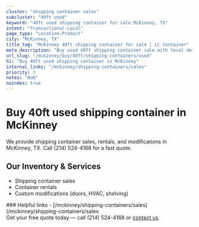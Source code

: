 ```yaml
---
cluster: "shipping container sales"
subcluster: "40ft used"
keyword: "40ft used shipping container for sale McKinney, TX"
intent: "Transactional-Local"
page_type: "Location-Product"
city: "McKinney, TX"
title_tag: "McKinney 40ft shipping container for sale | LC Container"
meta_description: "Buy used 40ft shipping container sale with local delivery in McKinney, TX. LC Container — local Since 2003. Request a fast quote today."
url_slug: "/mckinney/buy/40ft/shipping-containers/used"
h1: "Buy 40ft used shipping container in McKinney"
internal_links: "/mckinney/shipping-containers/sales"
priority: 3
notes: "NaN"
noindex: true
---
```


# Buy 40ft used shipping container in McKinney

We provide shipping container sales, rentals, and modifications in McKinney, TX. Call (214) 524-4168 for a fast quote.

## Our Inventory & Services
- Shipping container sales
- Container rentals
- Custom modifications (doors, HVAC, shelving)

<div data-section="internal-links">
### Helpful links
- [/mckinney/shipping-containers/sales](/mckinney/shipping-containers/sales
</div>

<div data-section="cta">
Get your free quote today — call (214) 524-4168 or <a href="/contact">contact us</a>.
</div>

<script type="application/ld+json">{"@context":"https://schema.org","@type":"FAQPage","mainEntity":[{"@type":"Question","name":"How much does delivery cost in McKinney, TX?","acceptedAnswer":{"@type":"Answer","text":"Delivery costs vary by distance and container size. Most deliveries in McKinney, TX range from $150-$300. Call (214) 524-4168 for an exact quote based on your specific location."}},{"@type":"Question","name":"Do you offer financing or payment plans?","acceptedAnswer":{"@type":"Answer","text":"We accept major credit cards, checks, and can discuss commercial terms for bulk purchases. Call (214) 524-4168 to discuss options."}},{"@type":"Question","name":"Can you customize containers in McKinney, TX?","acceptedAnswer":{"@type":"Answer","text":"Yes — we perform modifications like doors, HVAC, insulation, and shelving. Request a custom quote at (214) 524-4168 or via our contact form."}}]}</script>
